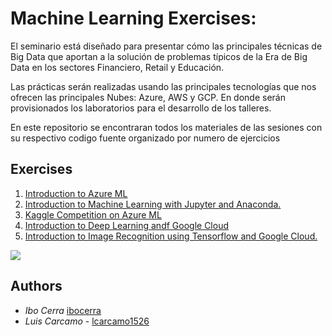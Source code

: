 # Machine Learning Exercises:

El seminario está diseñado para presentar cómo las principales técnicas de Big Data que aportan a la solución de problemas típicos de la Era de Big Data en los sectores Financiero, Retail y Educación.

Las prácticas serán realizadas usando las principales tecnologías que nos ofrecen las principales Nubes: Azure, AWS y GCP. En donde serán provisionados los laboratorios para el desarrollo de los talleres.

En este repositorio se encontraran todos los materiales de las sesiones con su respectivo codigo fuente organizado por numero de ejercicios

## Exercises

  1. [Introduction to Azure ML](https://github.com/lcarcamo1526/ML-Exercises/tree/master/Ex0)
  2. [Introduction to Machine Learning with Jupyter and Anaconda.](https://github.com/lcarcamo1526/ML-Exercises/tree/master/Ex1)
  3. [Kaggle Competition on Azure ML](https://github.com/lcarcamo1526/ML-Exercises/tree/master/Ex2)
  4. [Introduction to Deep Learning andf Google Cloud](https://github.com/lcarcamo1526/ML-Exercises/tree/master/Ex3)
  5. [Introduction to Image Recognition using Tensorflow and Google Cloud.](https://github.com/lcarcamo1526/ML-Exercises/tree/master/Ex4)



![](https://miro.medium.com/max/727/1*mx_ahBVWCK-trNGTNx4RBA.png)


## Authors
 * *Ibo Cerra*  [ibocerra](https://github.com/ibocerra)
 * *Luis Carcamo*  - [lcarcamo1526](https://github.com/lcarcamo1526)
